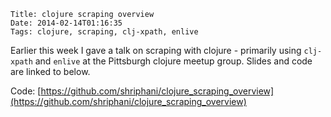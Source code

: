     Title: clojure scraping overview
    Date: 2014-02-14T01:16:35
    Tags: clojure, scraping, clj-xpath, enlive

Earlier this week I gave a talk on scraping with clojure - primarily using `clj-xpath` and `enlive` at the Pittsburgh clojure meetup group. Slides and code are linked to below.

<script async class="speakerdeck-embed" data-id="f0b571b0759a0131f0bd026a5a2b7ed1" data-ratio="1.33333333333333" src="//speakerdeck.com/assets/embed.js"></script>

Code: [https://github.com/shriphani/clojure_scraping_overview](https://github.com/shriphani/clojure_scraping_overview)